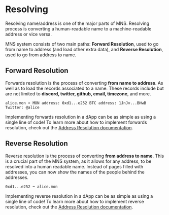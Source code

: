 # Resolving

Resolving name/address is one of the major parts of MNS. Resolving process is converting a human-readable name to a machine-readable address or vice versa.

MNS system consists of two main paths: **Forward Resolution**, used to go from name to address (and load other extra data), and **Reverse Resolution**, used to go from address to name.

## Forward Resolution
Forwards resolution is the process of converting **from name to address**. As well as to load the records associated to a name. These records include but are not limited to **discord, twitter, github, email, timezone**, and more.

`
alice.mon ➡️
MON address: 0xd1...e252
BTC address: 1JnJv...BHwB
Twitter: @alice
`


Implementing forwards resolution in a dApp can be as simple as using a single line of code! To learn more about how to implement forwards resolution, check out the [Address Resolution documentation](/overview/resolving).

## Reverse Resolution

Reverse resolution is the process of converting **from address to name**. This is a crucial part of the MNS system, as it allows for any address, to be resolved into a human readable name. Instead of pages filled with addresses, you can now show the names of the people behind the addresses.

`0xd1...e252 ➡️ alice.mon`

Implementing reverse resolution in a dApp can be as simple as using a single line of code! To learn more about how to implement reverse resolution, check out the [Address Resolution documentation](/overview/resolving).



